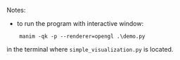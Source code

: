 Notes:
- to run the program with interactive window:
```
    manim -qk -p --renderer=opengl .\demo.py
```
in the terminal where `simple_visualization.py` is located.